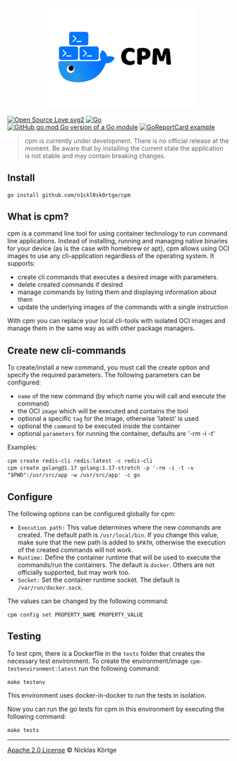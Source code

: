 <p align="center">
    <img  src=".github/cpm-logo.png"
      width="350" border="0" alt="cpm">
</p>

[![Open Source Love svg2](https://badges.frapsoft.com/os/v2/open-source.svg?v=103)](https://github.com/ellerbrock/open-source-badges/)
[![Go](https://img.shields.io/badge/--00ADD8?logo=go&logoColor=ffffff)](https://golang.org/)
[![GitHub go.mod Go version of a Go module](https://img.shields.io/github/go-mod/go-version/n1ckl0sk0rtge/cpm.svg)](https://github.com/gomods/athens)
[![GoReportCard example](https://goreportcard.com/badge/github.com/n1ckl0sk0rtge/cpm)](https://goreportcard.com/report/github.com/n1ckl0sk0rtge/cpm)

> cpm is currently under development. There is no official release at 
> the moment. Be aware that by installing the current state the application 
> is not stable and may contain breaking changes.

## Install

```shell
go install github.com/n1ckl0sk0rtge/cpm
```

## What is cpm?

cpm is a command line tool for using container technology
to run command line applications. Instead of installing, 
running and managing native binaries for your device 
(as is the case with homebrew or apt), cpm allows using 
OCI images to use any cli-application regardless of the 
operating system. It supports:

- create cli commands that executes a desired image with parameters.
- delete created commands if desired
- manage commands by listing them and displaying information about them
- update the underlying images of the commands with a single instruction

With cpm you can replace your local cli-tools with isolated
OCI images and manage them in the same way as with other package managers.

## Create new cli-commands

To create/install a new command, you must call the
create option and specify the required parameters. The
following parameters can be configured:
- `name` of the new command (by which name you will call and execute the command)
- the OCI `image` which will be executed and contains the tool
- optional a specific `tag` for the image, otherwise 'latest' is used
- optional the `command` to be executed inside the container
- optional `parameters` for running the container, defaults are '-rm -i -t'

Examples:
```shell
cpm create redis-cli redis:latest -c redis-cli
cpm create golang@1.17 golang:1.17-stretch -p '-rm -i -t -v "$PWD":/usr/src/app -w /usr/src/app' -c go
```

## Configure

The following options can be configured globally for cpm:

- `Execution path:` This value determines where the new commands are created.
  The default path is `/usr/local/bin`. If you change this value, make sure that the new
  path is added to `$PATH`, otherwise the execution of the created commands will not work.
- `Runtime:` Define the container runtime that will be used to execute the 
commands/run the containers. The default is `docker`. Others are not officially supported,
but may work too.
- `Socket:` Set the container runtime socket. The default is `/var/run/docker.sock`.

The values can be changed by the following command:
```shell
cpm config set PROPERTY_NAME PROPERTY_VALUE 
```

## Testing

To test cpm, there is a Dockerfile in the `tests` folder that creates the necessary 
test environment. To create the environment/image `cpm-testenvironment:latest` run 
the following command:
```shell
make testenv
```
This environment uses docker-in-docker to run the tests in isolation.

Now you can run the go tests for cpm in this environment by executing the following command:
```shell
make tests
```

___
[Apache 2.0 License](LICENSE) © Nicklas Körtge